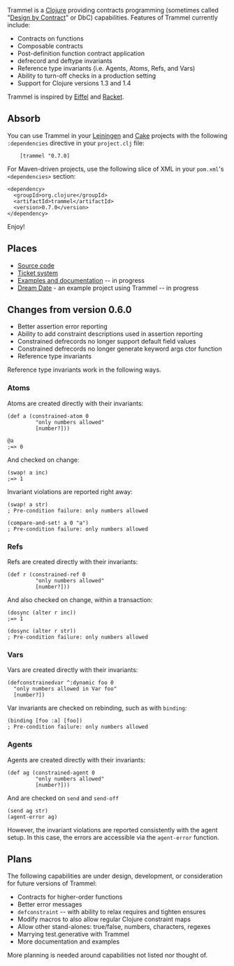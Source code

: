 Trammel is a [Clojure](http://clojure.org) providing contracts programming (sometimes called "[Design by Contract](http://en.wikipedia.org/wiki/Design_by_Contract)" or DbC) capabilities.  Features of Trammel currently include:

* Contracts on functions
* Composable contracts
* Post-definition function contract application
* defrecord and deftype invariants
* Reference type invariants (i.e. Agents, Atoms, Refs, and Vars)
* Ability to turn-off checks in a production setting
* Support for Clojure versions 1.3 and 1.4

Trammel is inspired by [Eiffel](http://www.eiffel.com/) and [Racket](http://docs.racket-lang.org/reference/contracts.html).

Absorb
------

You can use Trammel in your [Leiningen](https://github.com/technomancy/leiningen) and [Cake](https://github.com/flatland/cake) projects with the following `:dependencies` directive in your `project.clj` file:

        [trammel "0.7.0]

For Maven-driven projects, use the following slice of XML in your `pom.xml`'s `<dependencies>` section:

    <dependency>
	  <groupId>org.clojure</groupId>
	  <artifactId>trammel</artifactId>
	  <version>0.7.0</version>
	</dependency>

Enjoy!


Places
------

* [Source code](https://github.com/fogus/trammel)
* [Ticket system](https://github.com/fogus/trammel/issues)
* [Examples and documentation](http://fogus.github.com/trammel/) -- in progress
* [Dream Date](http://github.com/fogus/dream-date) - an example project using Trammel -- in progress

Changes from version 0.6.0
--------------------------

* Better assertion error reporting
* Ability to add constraint descriptions used in assertion reporting
* Constrained defrecords no longer support default field values
* Constrained defrecords no longer generate keyword args ctor function
* Reference type invariants

Reference type invariants work in the following ways.

### Atoms

Atoms are created directly with their invariants:



    (def a (constrained-atom 0
             "only numbers allowed"
             [number?]))
    
    @a 
	;=> 0



And checked on change:



    (swap! a inc)
	;=> 1



Invariant violations are reported right away:



    (swap! a str)
	; Pre-condition failure: only numbers allowed 
    
	(compare-and-set! a 0 "a")
	; Pre-condition failure: only numbers allowed 
	


### Refs

Refs are created directly with their invariants:



    (def r (constrained-ref 0
             "only numbers allowed"
             [number?]))



And also checked on change, within a transaction:



    (dosync (alter r inc))
	;=> 1
    
    (dosync (alter r str))
	; Pre-condition failure: only numbers allowed 



### Vars

Vars are created directly with their invariants:



    (defconstrainedvar ^:dynamic foo 0
      "only numbers allowed in Var foo"
      [number?])



Var invariants are checked on rebinding, such as with `binding`:



    (binding [foo :a] [foo])
	; Pre-condition failure: only numbers allowed 



### Agents

Agents are created directly with their invariants:



    (def ag (constrained-agent 0
             "only numbers allowed"
             [number?]))



And are checked on `send` and `send-off`

    (send ag str)
    (agent-error ag)

However, the invariant violations are reported consistently with the agent setup. In this case, the errors are accessible via the `agent-error` function.


Plans
-----

The following capabilities are under design, development, or consideration for future versions of Trammel:

  - Contracts for higher-order functions
  - Better error messages
  - `defconstraint` -- with ability to relax requires and tighten ensures
  - Modify macros to also allow regular Clojure constraint maps
  - Allow other stand-alones: true/false, numbers, characters, regexes
  - Marrying test.generative with Trammel
  - More documentation and examples

More planning is needed around capabilities not listed nor thought of.
